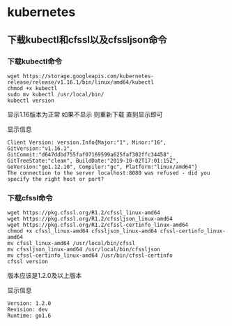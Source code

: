 # kubernetes

## 下载kubectl和cfssl以及cfssljson命令

### 下载kubectl命令



```
wget https://storage.googleapis.com/kubernetes-release/release/v1.16.1/bin/linux/amd64/kubectl
chmod +x kubectl
sudo mv kubectl /usr/local/bin/
kubectl version
```

显示1.16版本为正常 如果不显示 则重新下载  直到显示即可



显示信息



```
Client Version: version.Info{Major:"1", Minor:"16", GitVersion:"v1.16.1", GitCommit:"d647ddbd755faf07169599a625faf302ffc34458", GitTreeState:"clean", BuildDate:"2019-10-02T17:01:15Z", GoVersion:"go1.12.10", Compiler:"gc", Platform:"linux/amd64"}
The connection to the server localhost:8080 was refused - did you specify the right host or port?
```



### 下载cfssl命令



```
wget https://pkg.cfssl.org/R1.2/cfssl_linux-amd64
wget https://pkg.cfssl.org/R1.2/cfssljson_linux-amd64
wget https://pkg.cfssl.org/R1.2/cfssl-certinfo_linux-amd64
chmod +x cfssl_linux-amd64 cfssljson_linux-amd64 cfssl-certinfo_linux-amd64
mv cfssl_linux-amd64 /usr/local/bin/cfssl
mv cfssljson_linux-amd64 /usr/local/bin/cfssljson
mv cfssl-certinfo_linux-amd64 /usr/bin/cfssl-certinfo
cfssl version
```

版本应该是1.2.0及以上版本



显示信息

```
Version: 1.2.0
Revision: dev
Runtime: go1.6
```

